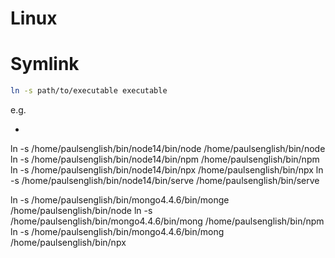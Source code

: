 # Linux

# Symlink
```sh
ln -s path/to/executable executable
```
e.g.
- ```sh
ln -s /home/paulsenglish/bin/node14/bin/node /home/paulsenglish/bin/node
ln -s /home/paulsenglish/bin/node14/bin/npm /home/paulsenglish/bin/npm
ln -s /home/paulsenglish/bin/node14/bin/npx /home/paulsenglish/bin/npx
ln -s /home/paulsenglish/bin/node14/bin/serve /home/paulsenglish/bin/serve

ln -s /home/paulsenglish/bin/mongo4.4.6/bin/monge /home/paulsenglish/bin/node
ln -s /home/paulsenglish/bin/mongo4.4.6/bin/mong /home/paulsenglish/bin/npm
ln -s /home/paulsenglish/bin/mongo4.4.6/bin/mong /home/paulsenglish/bin/npx
```
